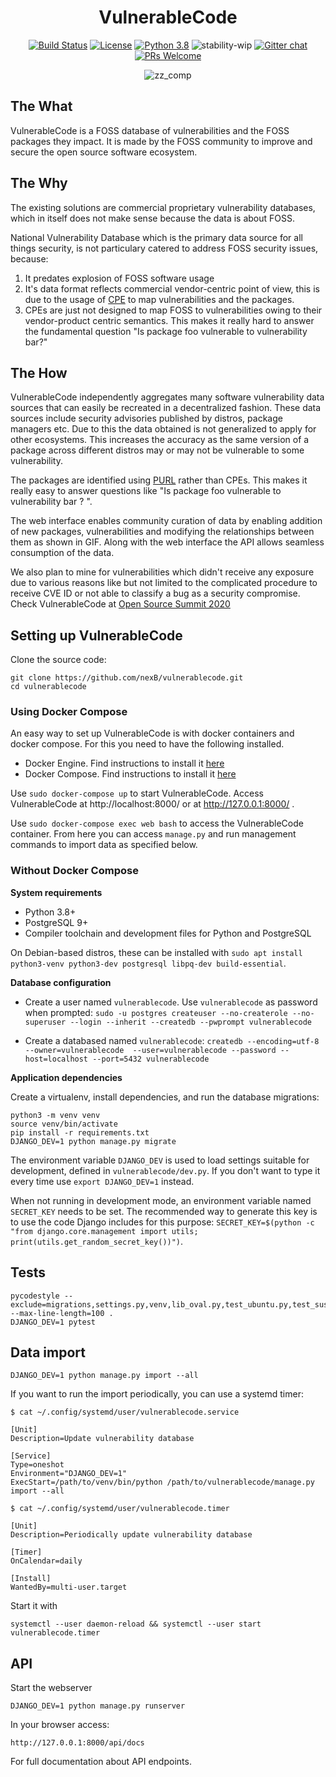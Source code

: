 
<div align="center">
<h1>VulnerableCode</h1>

[![Build Status](https://travis-ci.org/nexB/vulnerablecode.svg?branch=develop)](https://travis-ci.org/nexB/vulnerablecode)
[![License](https://img.shields.io/badge/License-Apache%202.0-blue.svg)](https://opensource.org/licenses/Apache-2.0)
[![Python 3.8](https://img.shields.io/badge/python-3.8-blue.svg)](https://www.python.org/downloads/release/python-360/)
![stability-wip](https://img.shields.io/badge/stability-work_in_progress-lightgrey.svg)
[![Gitter chat](https://badges.gitter.im/gitterHQ/gitter.png)](https://gitter.im/aboutcode-org/vulnerablecode)
[![PRs Welcome](https://img.shields.io/badge/PRs-welcome-brightgreen.svg?style=flat-square)](http://makeapullrequest.com)

![zz_comp](https://user-images.githubusercontent.com/28975399/89056138-2c8a8300-d379-11ea-882e-f28f38789cdc.png)
</div>



## The What

VulnerableCode is a FOSS database of vulnerabilities and the FOSS packages they impact. It is made by the FOSS community to improve and secure the open source software ecosystem.

## The Why

The existing solutions are commercial proprietary vulnerability databases, which in itself does not make sense because the data is about FOSS.

National Vulnerability Database which is the primary data source for all things security, is not particulary catered to address FOSS security issues, because:

 1. It predates explosion of FOSS software usage
 2. It's data format reflects commercial vendor-centric point of view, this is due to the usage of [CPE](https://nvd.nist.gov/products/cpe) to map vulnerabilities and the packages. 
 3. CPEs are just not designed to map FOSS to vulnerabilities owing to their vendor-product centric semantics. This makes it really hard to answer the fundamental question "Is package foo vulnerable to vulnerability bar?"

## The How

VulnerableCode independently aggregates many software vulnerability data sources that can easily be recreated in a decentralized fashion. These data sources include security advisories published by distros, package managers etc. Due to this the data obtained is not generalized to apply for other ecosystems. This increases the accuracy as the same version of a package across different distros may or may not be vulnerable to some vulnerability.

The packages are identified using [PURL](https://github.com/package-url/purl-spec) rather than CPEs. This makes it really easy to answer questions like "Is package foo vulnerable to vulnerability bar ? ". 

The web interface enables community curation of data by enabling addition of new packages, vulnerabilities and modifying the relationships between them as shown in GIF. Along with the web interface the API allows seamless consumption of the data.

We also plan to mine for vulnerabilities which didn't receive any exposure due to various reasons like but not limited to the complicated procedure to receive CVE ID or not able to classify a bug as a security compromise. Check VulnerableCode at [Open Source Summit 2020](https://ossna2020.sched.com/event/c46p/why-is-there-no-free-software-vulnerability-database-philippe-ombredanne-aboutcodeorg-and-nexb-inc-michael-herzog-nexb-inc)

## Setting up VulnerableCode

Clone the source code:

```
git clone https://github.com/nexB/vulnerablecode.git
cd vulnerablecode
```

### Using Docker Compose
An easy way to set up VulnerableCode is with docker containers and docker compose.
For this you need to have the following installed.
- Docker Engine. Find instructions to install it [here](https://docs.docker.com/get-docker/)
- Docker Compose. Find instructions to install it [here](https://docs.docker.com/compose/install/#install-compose)

Use `sudo docker-compose up` to start VulnerableCode.
Access VulnerableCode at http://localhost:8000/ or at http://127.0.0.1:8000/ .

Use `sudo docker-compose exec web bash` to access the VulnerableCode container. From here you can access `manage.py` and run management commands to import data as specified below.

### Without Docker Compose
**System requirements**

- Python 3.8+
- PostgreSQL 9+
- Compiler toolchain and development files for Python and PostgreSQL

On Debian-based distros, these can be installed with `sudo apt install python3-venv python3-dev postgresql libpq-dev build-essential`.

**Database configuration**
- Create a user named `vulnerablecode`. Use `vulnerablecode` as password when prompted:
  `sudo -u postgres createuser --no-createrole --no-superuser --login --inherit --createdb --pwprompt vulnerablecode`

- Create a databased named `vulnerablecode`:
  `createdb --encoding=utf-8 --owner=vulnerablecode  --user=vulnerablecode --password --host=localhost --port=5432 vulnerablecode`

**Application dependencies**

Create a virtualenv, install dependencies, and run the database migrations:

```
python3 -m venv venv
source venv/bin/activate
pip install -r requirements.txt
DJANGO_DEV=1 python manage.py migrate
```

The environment variable `DJANGO_DEV` is used to load settings suitable for development, defined in `vulnerablecode/dev.py`. If you don't want to type
it every time use `export DJANGO_DEV=1` instead.

When not running in development mode, an environment variable named `SECRET_KEY` needs to be set. The recommended way to generate this key is to use
the code Django includes for this purpose: `SECRET_KEY=$(python -c "from django.core.management import utils; print(utils.get_random_secret_key())")`.

## Tests

```
pycodestyle --exclude=migrations,settings.py,venv,lib_oval.py,test_ubuntu.py,test_suse.py,test_data_source.py --max-line-length=100 .
DJANGO_DEV=1 pytest 
```
## Data import

```
DJANGO_DEV=1 python manage.py import --all
```

If you want to run the import periodically, you can use a systemd timer:

```
$ cat ~/.config/systemd/user/vulnerablecode.service

[Unit]
Description=Update vulnerability database

[Service]
Type=oneshot
Environment="DJANGO_DEV=1"
ExecStart=/path/to/venv/bin/python /path/to/vulnerablecode/manage.py import --all

$ cat ~/.config/systemd/user/vulnerablecode.timer

[Unit]
Description=Periodically update vulnerability database

[Timer]
OnCalendar=daily

[Install]
WantedBy=multi-user.target
```

Start it with

```
systemctl --user daemon-reload && systemctl --user start vulnerablecode.timer
```

## API

Start the webserver
```
DJANGO_DEV=1 python manage.py runserver
```
In your browser access:
```
http://127.0.0.1:8000/api/docs
```
For full documentation about API endpoints.